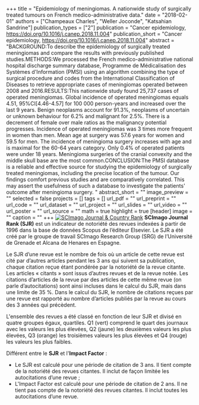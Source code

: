 +++
title = "Epidemiology of meningiomas. A nationwide study of surgically treated tumours on French medico-administrative data."
date = "2018-02-01"
authors = ["Champeaux Charles", "Weller Joconde", "Katsahian Sandrine"]
publication_types = ["2"]
publication = "Cancer epidemiology, https://doi.org/10.1016/j.canep.2018.11.004"
publication_short = "Cancer epidemiology, https://doi.org/10.1016/j.canep.2018.11.004"
abstract = "BACKGROUND:To describe the epidemiology of surgically treated meningiomas and compare the results with previously published studies.METHODS:We processed the French medico-administrative national hospital discharge summary database, Programme de Médicalisation des Systèmes d'Information (PMSI) using an algorithm combining the type of surgical procedure and codes from the International Classification of Diseases to retrieve appropriate cases of meningiomas operated between 2008 and 2016.RESULTS:This nationwide study found 25,737 cases of operated meningiomas. Global incidence of operated meningiomas equals 4.51, 95%CI[4.46-4.57] for 100 000 person-years and increased over the last 9 years. Benign neoplasms account for 91.3%, neoplasms of uncertain or unknown behaviour for 6.2% and malignant for 2.5%. There is a decrement of female over male ratios as the malignancy potential progresses. Incidence of operated meningiomas was 3 times more frequent in women than men. Mean age at surgery was 57.6 years for women and 59.5 for men. The incidence of meningioma surgery increases with age and is maximal for the 60-64 years category. Only 0.4% of operated patients were under 18 years. Meningioma surgeries of the cranial convexity and the middle skull base are the most common.CONCLUSION:The PMSI database is a reliable and effective source for studying the epidemiology of surgically treated meningiomas, including the precise location of the tumour. Our findings comfort previous studies and are comparatively correlated. This may assert the usefulness of such a database to investigate the patients' outcome after meningioma surgery. "
abstract_short = ""
image_preview = ""
selected = false
projects = []
tags = []
url_pdf = ""
url_preprint = ""
url_code = ""
url_dataset = ""
url_project = ""
url_slides = ""
url_video = ""
url_poster = ""
url_source = ""
math = true
highlight = true
[header]
image = ""
caption = ""
+++
<a href="https://www.scimagojr.com/journalsearch.php?q=17700155032&amp;tip=sid&amp;exact=no" title="SCImago Journal &amp; Country Rank"><img border="0" src="https://www.scimagojr.com/journal_img.php?id=17700155032" alt="SCImago Journal &amp; Country Rank"  /></a>
**SCImago Journal Rank (SJR)** est un indicateur de notoriété des revues indexées à partir de 1996 dans la base de données Scopus de l’éditeur Elsevier. Le SJR a été créé par le groupe de travail SCImago Research Group (SRG) de l’Université de Grenade et Alcana de Henares en Espagne.  
  
Le SJR d’une revue est le nombre de fois où un article de cette revue est cité par d’autres articles pendant les 3 ans qui suivent sa publication, chaque citation reçue étant pondérée par la notoriété de la revue citante. Les articles « citants » sont issus d’autres revues et de la revue notée. Les citations d’articles de la revue par des articles de cette même revue (on parle d’autocitations) sont ainsi incluses dans le calcul du SJR, mais dans une limite de 35 %. Dans le calcul du SJR, le nombre de citations reçues par une revue est rapporté au nombre d’articles publiés par la revue au cours des 3 années qui précèdent.  
  
L'ensemble des revues a été classé en fonction de leur SJR et divisé en quatre groupes égaux, quartiles. Q1 (vert) comprend le quart des journaux avec les valeurs les plus élevées, Q2 (jaune) les deuxièmes valeurs les plus élevées, Q3 (orange) les troisièmes valeurs les plus élevées et Q4 (rouge) les valeurs les plus faibles.  
  
Différent entre le **SJR** et l'**Impact Factor** :  
- Le SJR est calculé pour une période de citation de 3 ans. Il tient compte de la notoriété des revues citantes. Il inclut de façon limitée les autocitations d’une revue ;  
- L'Impact Factor est calculé pour une période de citation de 2 ans. Il ne tient pas compte de la notoriété des revues citantes. Il inclut toutes les autocitations d’une revue.
